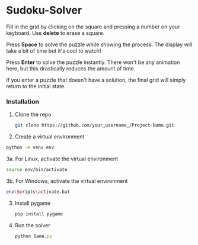 # Sudoku-Solver

Fill in the grid by clicking on the square and pressing a number on your keyboard. Use **delete** to erase a square.

Press **Space** to solve the puzzle while showing the process. The display will take a bit of time but it's cool to watch!

Press **Enter** to solve the puzzle instantly. There won't be any animation here, but this drastically reduces the amount of time. 

If you enter a puzzle that doesn't have a solution, the final grid will simply return to the initial state.



### Installation


1. Clone the repo
   ```sh
   git clone https://github.com/your_username_/Project-Name.git
   ```
 2. Create a virtual environment
  ```sh
  python -m venv env
  ```
3a. For Linux, activate the virtual environment<br />
  ```sh
  source env/bin/activate
  ```
3b. For Windows, activate the virtual environment<br />
  ```sh
  env\Scripts\activate.bat
  ```
3. Install pygame
   ```sh
   pip install pygame
   ```
4. Run the solver
   ```js
   python Game.py
   ```


